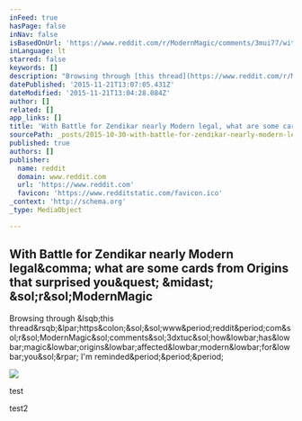 ```yaml
---
inFeed: true
hasPage: false
inNav: false
isBasedOnUrl: 'https://www.reddit.com/r/ModernMagic/comments/3mui77/with_battle_for_zendikar_nearly_modern_legal_what/'
inLanguage: lt
starred: false
keywords: []
description: "Browsing through [this thread](https://www.reddit.com/r/ModernMagic/comments/3dxtuc/how_has_magic_origins_affected_modern_for_you/) I'm reminded..."
datePublished: '2015-11-21T13:07:05.431Z'
dateModified: '2015-11-21T13:04:28.084Z'
author: []
related: []
app_links: []
title: 'With Battle for Zendikar nearly Modern legal, what are some cards from Origins that surprised you? * /r/ModernMagic'
sourcePath: _posts/2015-10-30-with-battle-for-zendikar-nearly-modern-legal-what-are-some.md
published: true
authors: []
publisher:
  name: reddit
  domain: www.reddit.com
  url: 'https://www.reddit.com'
  favicon: 'https://www.redditstatic.com/favicon.ico'
_context: 'http://schema.org'
_type: MediaObject

---
```

<article style=""><h1>With Battle for Zendikar nearly Modern legal&amp;comma; what are some cards from Origins that surprised you&amp;quest; &amp;midast; &amp;sol;r&amp;sol;ModernMagic</h1><p>Browsing through &amp;lsqb;this thread&amp;rsqb;&amp;lpar;https&amp;colon;&amp;sol;&amp;sol;www&amp;period;reddit&amp;period;com&amp;sol;r&amp;sol;ModernMagic&amp;sol;comments&amp;sol;3dxtuc&amp;sol;how&amp;lowbar;has&amp;lowbar;magic&amp;lowbar;origins&amp;lowbar;affected&amp;lowbar;modern&amp;lowbar;for&amp;lowbar;you&amp;sol;&amp;rpar; I'm reminded&amp;period;&amp;period;&amp;period;</p><img src="https://www.redditstatic.com/icon.png" /></article>

test

test2